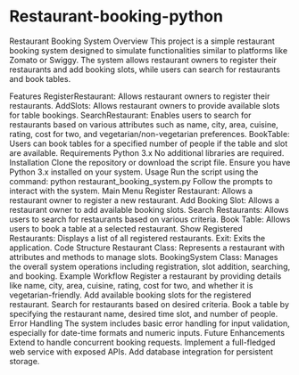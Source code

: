 # Restaurant-booking-python

Restaurant Booking System
Overview
This project is a simple restaurant booking system designed to simulate functionalities similar to platforms like Zomato or Swiggy. The system allows restaurant owners to register their restaurants and add booking slots, while users can search for restaurants and book tables.

Features
RegisterRestaurant: Allows restaurant owners to register their restaurants.
AddSlots: Allows restaurant owners to provide available slots for table bookings.
SearchRestaurant: Enables users to search for restaurants based on various attributes such as name, city, area, cuisine, rating, cost for two, and vegetarian/non-vegetarian preferences.
BookTable: Users can book tables for a specified number of people if the table and slot are available.
Requirements
Python 3.x
No additional libraries are required.
Installation
Clone the repository or download the script file.
Ensure you have Python 3.x installed on your system.
Usage
Run the script using the command: python restaurant_booking_system.py
Follow the prompts to interact with the system.
Main Menu
Register Restaurant: Allows a restaurant owner to register a new restaurant.
Add Booking Slot: Allows a restaurant owner to add available booking slots.
Search Restaurants: Allows users to search for restaurants based on various criteria.
Book Table: Allows users to book a table at a selected restaurant.
Show Registered Restaurants: Displays a list of all registered restaurants.
Exit: Exits the application.
Code Structure
Restaurant Class: Represents a restaurant with attributes and methods to manage slots.
BookingSystem Class: Manages the overall system operations including registration, slot addition, searching, and booking.
Example Workflow
Register a restaurant by providing details like name, city, area, cuisine, rating, cost for two, and whether it is vegetarian-friendly.
Add available booking slots for the registered restaurant.
Search for restaurants based on desired criteria.
Book a table by specifying the restaurant name, desired time slot, and number of people.
Error Handling
The system includes basic error handling for input validation, especially for date-time formats and numeric inputs.
Future Enhancements
Extend to handle concurrent booking requests.
Implement a full-fledged web service with exposed APIs.
Add database integration for persistent storage.
